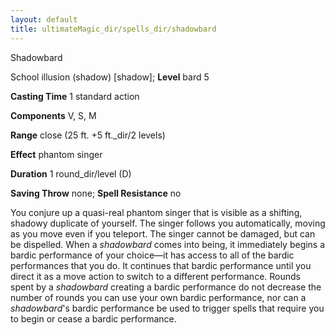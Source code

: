 ```yaml
---
layout: default
title: ultimateMagic_dir/spells_dir/shadowbard
---
```

Shadowbard

School illusion (shadow) [shadow]; **Level** bard 5

**Casting Time** 1 standard action

**Components** V, S, M

**Range** close (25 ft. +5 ft._dir/2 levels)

**Effect** phantom singer

**Duration** 1 round_dir/level (D)

**Saving Throw** none; **Spell Resistance** no

You conjure up a quasi-real phantom singer that is visible as a shifting, shadowy duplicate of yourself. The singer follows you automatically, moving as you move even if you teleport. The singer cannot be damaged, but can be dispelled. When a _shadowbard_ comes into being, it immediately begins a bardic performance of your choice—it has access to all of the bardic performances that you do. It continues that bardic performance until you direct it as a move action to switch to a different performance. Rounds spent by a _shadowbard_ creating a bardic performance do not decrease the number of rounds you can use your own bardic performance, nor can a _shadowbard_'s bardic performance be used to trigger spells that require you to begin or cease a bardic performance.

